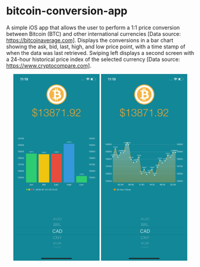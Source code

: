 # bitcoin-conversion-app

A simple iOS app that allows the user to perform a 1:1 price conversion between Bitcoin (BTC) and other international currencies [Data source: https://bitcoinaverage.com]. Displays the conversions in a bar chart showing the ask, bid, last, high, and low price point, with a time stamp of when the data was last retrieved. Swiping left displays a second screen with a 24-hour historical price index of the selected currency [Data source: https://www.cryptocompare.com].

<p align="center">
<img src="Screenshots/bar_graph.png" height="500px" width="auto" margin-right="100px">
<img src="Screenshots/line_graph.png" height="500px" width="auto">
</p>

